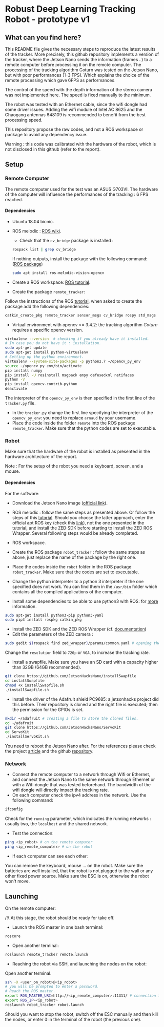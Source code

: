 # Robust Deep Learning Tracking Robot - prototype v1

## What can you find here?

This README file gives the necessary steps to reproduce the latest results of the tracker. More precisely, this github repository implements a version of the tracker, where the Jetson Nano sends the information (frames ..) to a remote computer before processing it on the remote computer. The processing of the tracking algorithm Goturn was tested on the Jetson Nano, but with poor performances (1-3 FPS). Which explains the choice of the remote processing which gave 6FPS as performances.

The control of the speed with the depth information of the stereo camera was not implemented here. The speed is fixed manually to the minimum.

The robot was tested with an Ethernet cable, since the wifi dongle had some driver issues. Adding the  wifi module of Intel AC 8625 and the Chaogang antennas 648109 is recommended to benefit from the best processing speed.

This repository propose the raw codes, and not a ROS workspace or package to avoid any dependency issue.

Warning : this code was calibrated with the hardware of the robot, which is not disclosed in this  github (refer to the report).

## Setup

### Remote Computer

The remote computer used for the test was an ASUS G703VI. The hardware of the computer will influence the performances of the tracking : 6 FPS reached.

#### Dependencies

* Ubuntu 18.04 bionic.

* ROS melodic : [ROS wiki](http://wiki.ros.org/melodic/Installation/Ubuntu).

  * Check that  the `cv_bridge`  package is installed : 

  ```bash
  rospack list | grep cv_bridge
  ```

  If nothing outputs, install the package with the following command: ([ROS package](http://wiki.ros.org/vision_opencv))

  ```bash
  sudo apt install ros-melodic-vision-opencv
  ```

* Create a ROS workspace: [ROS tutorial](http://wiki.ros.org/catkin/Tutorials/create_a_workspace).

* Create the package `remote_tracker`: 

Follow the instructions of the ROS [tutorial](http://wiki.ros.org/ROS/Tutorials/CreatingPackage), when asked to create the package add the following dependencies:

```bash
catkin_create_pkg remote_tracker sensor_msgs cv_bridge rospy std_msgs
```

* Virtual environment with opencv >= 3.4.2: the tracking algorithm *Goturn* requires a specific opencv version.

```bash
virtualenv --version  # checking if you already have it installed.
# In case you do not have it : installation.
sudo apt-get update
sudo apt-get install python-virtualenv
# Setting up the python environment.
virtualenv --system-site-packages -p python2.7 ~/opencv_py_env
source ~/opencv_py_env/bin/activate
pip install numpy
pip install -U rosinstall msgpack empy defusedxml netifaces
python -V
pip install opencv-contrib-python
deactivate
```

The interpreter of the `opencv_py_env` is then specified in the first line of the `tracker.py` file.

* In the `tracker.py` change the first line specifying the interpreter of the `opencv_py_env`: you need to replace `arnaud` by your username.
* Place the code inside the folder `remote` into the ROS package `remote_tracker`.  Make sure that the python codes are set to executable.

### Robot

Make sure that the hardware of the robot is installed as presented in the hardware architecture of the report.

Note : For the setup of the robot you need a keyboard, screen, and a mouse.

#### Dependencies

For the software:

* Download the Jetson Nano image ([official link](https://developer.nvidia.com/embedded/learn/get-started-jetson-nano-devkit#write)).
* ROS melodic : follow the same steps as presented above. Or follow the steps of this [tutorial](https://www.stereolabs.com/blog/ros-and-nvidia-jetson-nano/). Should you choose the latter approach, enter the official apt ROS key (check this [link](http://wiki.ros.org/melodic/Installation/Ubuntu)), not the one presented in the tutorial, and install the ZED SDK before starting to install the ZED ROS Wrapper. Several following steps would be already completed.
* ROS workspace.
* Create the ROS package `robot_tracker` : follow the same steps as above, just replace the name of the package by the right one.

* Place the codes inside the `robot` folder in the ROS package `robot_tracker`. Make sure that the codes are set to executable.
* Change the python interpreter to a python 3 interpreter if the one specified does not work. You can find them in the `/usr/bin` folder which contains all the compiled applications of the computer.
* Install some dependencies to be able to use python3 with ROS: for [more](https://medium.com/@beta_b0t/how-to-setup-ros-with-python-3-44a69ca36674) information.

```bash
sudo apt-get install python3-pip python3-yaml
sudo pip3 install rospkg catkin_pkg
```

* Install the ZED SDK  and the ZED ROS Wrapper (cf. [documentation](https://www.stereolabs.com/docs/getting-started/))
* Edit the parameters of the ZED camera : 

```bash
sudo gedit $(rospack find zed_wrapper)/params/common.yaml # opening the parameter file.
```

Change the `resolution` field to `720p` or `VGA`, to increase the tracking rate.

* Install a swapfile. Make sure you have an SD card with a capacity higher than 32GB (64GB recommended).
```bash
git clone https://github.com/JetsonHacksNano/installSwapfile
cd installSwapfile
chmod +x installSwapfile.sh
./installSwapfile.sh
```

* Install the driver of the Adafruit shield PC9685: a jetsonhacks project did this before. Their repository is cloned and the right file is executed; then the permission for the GPIOs is set.

```bash
mkdir ~/adafruit # creating a file to store the cloned files.
cd ~/adafruit
git clone https://github.com/JetsonHacksNano/ServoKit
cd ServoKit
./installServoKit.sh
```
You need to reboot the Jetson Nano after.
For the references please check the project [article](https://www.jetsonhacks.com/2019/07/22/jetson-nano-using-i2c/) and the github [repository](https://github.com/JetsonHacksNano/ServoKit).

### Network

* Connect the remote computer to a network through Wifi or Ethernet, and connect the Jetson Nano to the same network through Ethernet or with a Wifi dongle that was tested beforehand. The bandwidth of the wifi dongle will directly impact the tracking rate.
* On each computer check the ipv4 address in the network. Use the following command:

```bash
ifconfig
```

Check for the `running` parameter, which indicates the running networks : usually two, the `localhost` and the shared network.

* Test the connection:

```bash
ping <ip_robot> # on the remote computer
ping <ip_remote_computer> # on the robot
```

* If each computer can see each other:

You can remove the keyboard, mouse ... on the robot. Make sure the batteries are well installed, that the robot is not plugged to the wall or any other fixed power source. Make sure the ESC is on, otherwise the robot won't move.

## Launching

On the remote computer:

/!\ At this stage, the robot should be ready for take off.

- Launch the ROS master in one bash terminal:

```bash
roscore
```

- Open another terminal:

```bash
roslaunch remote_tracker remote.launch
```

<!--

- Reach the robot through ssh and launch the zed camera:

Open another terminal.

```bash
ssh -X <user_on_robot>@<ip_robot>
# Reach the ROS master.
export ROS_MASTER_URI=
export ROS_IP=
roslaunch zed_wrapper zed.launch
```

-->

- Reaching the robot via SSH, and launching the nodes on the robot:

Open another terminal.

```bash
ssh -X <user_on_robot>@<ip_robot>
# you will be prompted to enter a password.
# Reach the ROS master.
export ROS_MASTER_URI=http://<ip_remote_computer>:11311/ # connection to master.
export ROS_IP=<ip_robot>
roslaunch robot_tracker robot.launch
```

Should you want to stop  the robot, switch off the ESC manually and then kill the nodes, or enter 0 in the terminal of the robot (the previous one).
